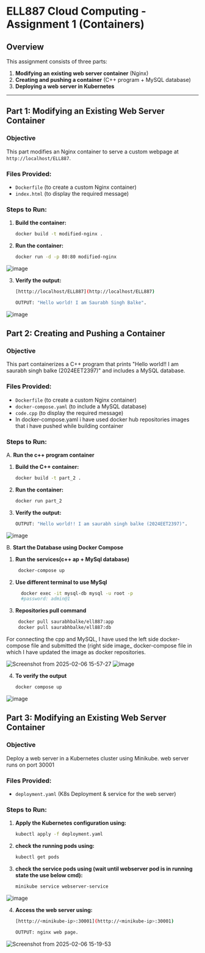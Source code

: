 # ELL887 Cloud Computing - Assignment 1 (Containers)

## Overview
This assignment consists of three parts:
1. **Modifying an existing web server container** (Nginx)
2. **Creating and pushing a container** (C++ program + MySQL database)
3. **Deploying a web server in Kubernetes**

---

## Part 1: Modifying an Existing Web Server Container

### Objective
This part modifies an Nginx container to serve a custom webpage at `http://localhost/ELL887`.

### Files Provided:
- `Dockerfile` (to create a custom Nginx container)
- `index.html` (to display the required message)

### Steps to Run:
1. **Build the container:**
   ```sh
   docker build -t modified-nginx .

2. **Run the container:**
   ```sh
   docker run -d -p 80:80 modified-nginx
![image](https://github.com/user-attachments/assets/2e82ec8c-a797-46e3-aea0-8ceee8623b7d)

3. **Verify the output:**
   ```sh
   [htttp://localhost/ELL887](http://localhost/ELL887)

   OUTPUT: "Hello world! I am Saurabh Singh Balke".
![image](https://github.com/user-attachments/assets/3e8629d2-aacb-4ee6-bbd7-fa8ecfc6ca1e)

   
## Part 2: Creating and Pushing a Container

### Objective
This part containerizes a C++ program that prints "Hello world!! I am saurabh singh balke (2024EET2397)" and includes a MySQL database.

### Files Provided:
- `Dockerfile` (to create a custom Nginx container)
- `docker-compose.yaml` (to include a MySQL database)
- `code.cpp` (to display the required message)
- In docker-compose.yaml i have used docker hub repositories images that i have pushed while building container
### Steps to Run:
A. **Run the c++ program container**
1. **Build the C++ container:**
   ```sh
   docker build -t part_2 .

2. **Run the container:**
   ```sh
   docker run part_2

3. **Verify the output:**
   ```sh
   OUTPUT: "Hello world!! I am saurabh singh balke (2024EET2397)".
![image](https://github.com/user-attachments/assets/78a262bb-2b73-4c29-8026-48ef21981227)


B. **Start the Database using Docker Compose**
1. **Run the services(c++ ap + MySql database)**
   
   ```sh
    docker-compose up

2. **Use different terminal to use MySql**
   ```sh
     docker exec -it mysql-db mysql -u root -p
     #password: admin@1

3. **Repositories pull command**
   ```sh
    docker pull saurabhbalke/ell887:app 
    docker pull saurabhbalke/ell887:db 


For connecting the cpp and MySQL, I have used the left side docker-compose file and submitted the (right side image_ docker-compose file in which I have updated the image as docker repositories.

![Screenshot from 2025-02-06 15-57-27](https://github.com/user-attachments/assets/5c7db5b3-7915-4a3f-8897-d11ec134f13d) ![image](https://github.com/user-attachments/assets/90c16f5b-500a-40f5-b094-d8163e1bddfd)

4. **To verify the output**
   ```sh
   docker compose up
![image](https://github.com/user-attachments/assets/a889b770-84ab-4d42-a5c7-4f03477a0eb2)


## Part 3: Modifying an Existing Web Server Container

### Objective
Deploy a web server in a Kubernetes cluster using Minikube. web server runs on port 30001

### Files Provided:
- `deployment.yaml` (K8s Deployment & service for the web server)

### Steps to Run:
1. **Apply the Kubernetes configuration using:**
   ```sh
   kubectl apply -f deployment.yaml

2. **check the running pods using:**
   ```sh
   kubectl get pods
   
3. **check the service pods using (wait until webserver pod is in running state the use below cmd):**
   ```sh
   minikube service webserver-service

![image](https://github.com/user-attachments/assets/0d000183-f0dd-4119-ab95-52a033d69e52)

4. **Access the web server using:**
   ```sh
   [htttp://<minikube-ip>:30001](htttp://<minikube-ip>:30001)

   OUTPUT: nginx web page.

![Screenshot from 2025-02-06 15-19-53](https://github.com/user-attachments/assets/bea9ae8d-4378-4470-9f66-b8bd9f9c62e4)
